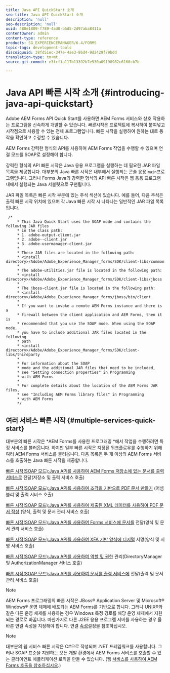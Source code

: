 ```yaml
---
title: Java API QuickStart 소개
seo-title: Java API QuickStart 소개
description: 'null'
seo-description: 'null'
uuid: 480e1809-f789-4ad8-b5d5-2d97aba8411a
contentOwner: admin
content-type: reference
products: SG_EXPERIENCEMANAGER/6.4/FORMS
topic-tags: development-tools
discoiquuid: 38fd51ec-347e-4ae3-86d4-9d2429f79bdd
translation-type: tm+mt
source-git-commit: e3fcf1a117b13392b7e530a09198982c6160cb7b

---
```



# Java API 빠른 시작 소개 {#introducing-java-api-quickstart}

Adobe AEM Forms API Quick Start를 사용하면 AEM Forms 서비스와 상호 작용하는 프로그램을 신속하게 개발할 수 있습니다. *빠른*&#x200B;시작은 프로젝트에 복사하여 붙여넣고 시작점으로 사용할 수 있는 전체 프로그램입니다. 빠른 시작을 실행하여 원하는 대로 동작을 확인하고 수정할 수 있습니다.

AEM Forms 강력한 형식의 API를 사용하여 AEM Forms 작업을 수행할 수 있으며 연결 모드를 SOAP로 설정해야 합니다.

강력한 형식의 API 빠른 시작은 Java 응용 프로그램을 실행하는 데 필요한 JAR 파일 목록을 제공합니다. 대부분의 Java 빠른 시작은 내부에서 실행되는 콘솔 응용 `main`프로그램입니다. 그러나 Forms Java의 강력한 형식의 API 빠른 시작은 웹 응용 프로그램 내에서 실행되는 Java 서블릿으로 구현됩니다.

JAR 파일 목록은 빠른 시작 부분에 있는 주석 섹션에 있습니다. 예를 들어, 다음 주석은 출력 빠른 시작 위치에 있으며 각 Java 빠른 시작 시 나타나는 일반적인 JAR 파일 목록입니다.

```as3
 /* 
     * This Java Quick Start uses the SOAP mode and contains the following JAR files 
     * in the class path: 
     * 1. adobe-output-client.jar 
     * 2. adobe--client.jar 
     * 3. adobe-usermanager-client.jar 
     * 
     * These JAR files are located in the following path: 
     * <install directory>/Adobe/Adobe_Experience_Manager_forms/SDK/client-libs/common 
     * 
     * The adobe-utilities.jar file is located in the following path: 
     * <install directory>/Adobe/Adobe_Experience_Manager_forms/SDK/client-libs/jboss 
     * 
     * The jboss-client.jar file is located in the following path: 
     * <install directory>/Adobe/Adobe_Experience_Manager_forms/jboss/bin/client 
     * 
     * If you want to invoke a remote AEM Forms instance and there is a 
     * firewall between the client application and AEM Forms, then it is  
     * recommended that you use the SOAP mode. When using the SOAP mode,  
     * you have to include additional JAR files located in the following  
     * path 
     * <install directory>/Adobe/Adobe_Experience_Manager_forms/SDK/client-libs/thirdparty 
     * 
     * For information about the SOAP  
     * mode and the additional JAR files that need to be included,  
     * see "Setting connection properties" in Programming  
     * with AEM Forms 
     * 
     * For complete details about the location of the AEM Forms JAR files,  
     * see "Including AEM Forms library files" in Programming  
     * with AEM Forms 
     */
```

## 여러 서비스 빠른 시작 {#multiple-services-quick-start}

대부분의 빠른 시작은 *AEM Forms를 사용한 프로그래밍 *에서 작업을 수행하려면 특정 서비스를 불러옵니다. 하지만 일부 빠른 시작은 지정된 워크플로우를 수행하기 위해 여러 AEM Forms 서비스를 불러옵니다. 다음 목록은 두 개 이상의 AEM Forms 서비스를 호출하는 Java 빠른 시작을 제공합니다.

[빠른 시작(SOAP 모드):Java API를 사용하여 AEM Forms 저장소에 있는 문서를 출력 서비스로](/help/forms/developing/output-service-java-api-quick.md#quick-start-soap-mode-passing-a-document-located-in-the-repository-to-the-output-service-using-the-java-api) 전달(저장소 및 출력 서비스 호출)

[빠른 시작(SOAP 모드):Java API를 사용하여 조각을 기반으로 PDF 문서 만들기](/help/forms/developing/output-service-java-api-quick.md#quick-start-soap-mode-creating-a-pdf-document-based-on-fragments-using-the-java-api) (어셈블리 및 출력 서비스 호출)

[빠른 시작(SOAP 모드):Java API를 사용하여 제출된 XML 데이터를 사용하여 PDF 문서 작성](/help/forms/developing/forms-service-api-quick-starts.md#quick-start-soap-mode-creating-pdf-documents-with-submitted-xml-data-using-the-java-api) (양식, 출력 및 문서 관리 서비스 호출)

[빠른 시작(SOAP 모드):Java API를 사용하여 Forms 서비스에 문서를](/help/forms/developing/forms-service-api-quick-starts.md#quick-start-soap-mode-passing-documents-to-the-forms-service-using-the-java-api) 전달(양식 및 문서 관리 서비스 호출)

[빠른 시작(SOAP 모드):Java API를 사용하여 XFA 기반 양식에 디지털](/help/forms/developing/signature-service-java-api-quick.md#quick-start-soap-mode-digitally-signing-a-xfa-based-form-using-the-java-api) 서명(양식 및 서명 서비스 호출)

[빠른 시작(SOAP 모드):Java API를 사용하여 역할 및 권한](/help/forms/developing/user-manager-java-api-quick.md#quick-start-soap-mode-managing-roles-and-permissions-using-the-java-api) 관리(DirectoryManager 및 AuthorizationManager 서비스 호출)

[빠른 시작(SOAP 모드):Java API를 사용하여 문서를 출력 서비스에](/help/forms/developing/output-service-java-api-quick.md#quick-start-soap-mode-passing-documents-to-the-output-service-using-the-java-api) 전달(출력 및 문서 관리 서비스 호출)

>[!NOTE]
>
>AEM Forms 프로그래밍의 빠른 시작은 JBoss® Application Server 및 Microsoft® Windows® 운영 체제에 배포되는 AEM Forms를 기반으로 합니다. 그러나 UNIX®와 같은 다른 운영 체제를 사용하는 경우 Windows 특정 경로를 해당 운영 체제에서 지원되는 경로로 바꿉니다. 마찬가지로 다른 J2EE 응용 프로그램 서버를 사용하는 경우 올바른 연결 속성을 지정해야 합니다. 연결 [속성](/help/forms/developing/invoking-aem-forms-using-java.md#setting-connection-properties)설정을 참조하십시오.

>[!NOTE]
>
>대부분의 웹 서비스 빠른 시작은 C#으로 작성되며 .NET 프레임워크를 사용합니다. 그러나 SOAP 표준을 지원하는 모든 개발 환경에서 AEM Forms 서비스를 호출할 수 있는 클라이언트 애플리케이션 로직을 만들 수 있습니다. (웹 [서비스를 사용하여 AEM Forms 호출을 참조하십시오](/help/forms/developing/invoking-aem-forms-using-web.md#invoking-aem-forms-using-web-services).)

